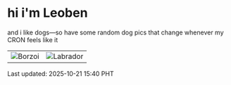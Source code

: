 # hi i'm Leoben

and i like dogs—so have some random dog pics that change whenever my CRON feels like it

|  |  |
|--------|----------|
| ![Borzoi](https://random-dog-vercel.vercel.app/api/random-borzoi?v=1761032420) | ![Labrador](https://random-dog-vercel.vercel.app/api/random-labrador?v=1761032420) |

Last updated: 2025-10-21 15:40 PHT

